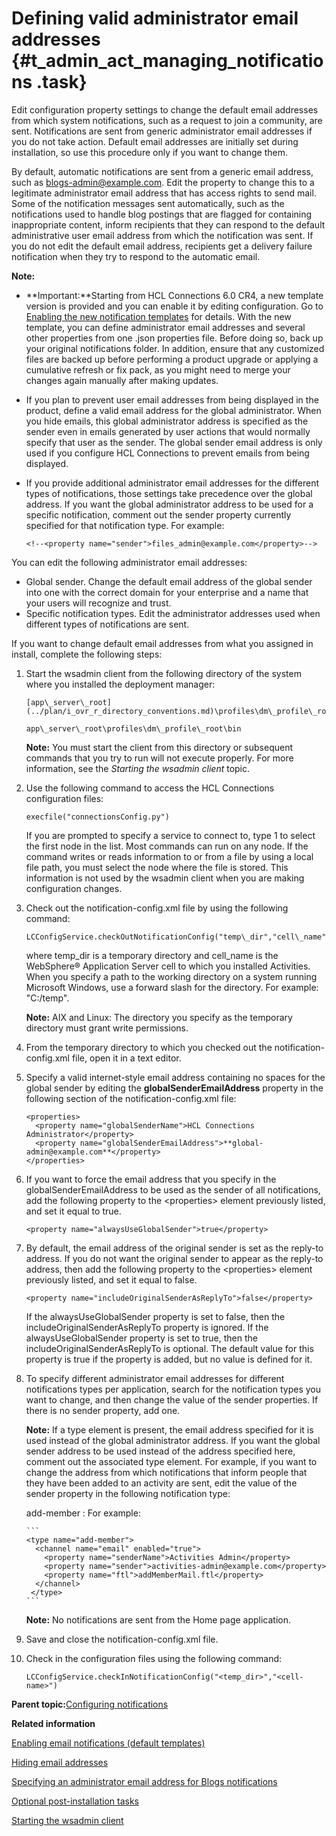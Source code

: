 # Defining valid administrator email addresses {#t_admin_act_managing_notifications .task}

Edit configuration property settings to change the default email addresses from which system notifications, such as a request to join a community, are sent. Notifications are sent from generic administrator email addresses if you do not take action. Default email addresses are initially set during installation, so use this procedure only if you want to change them.

By default, automatic notifications are sent from a generic email address, such as blogs-admin@example.com. Edit the property to change this to a legitimate administrator email address that has access rights to send mail. Some of the notification messages sent automatically, such as the notifications used to handle blog postings that are flagged for containing inappropriate content, inform recipients that they can respond to the default administrative user email address from which the notification was sent. If you do not edit the default email address, recipients get a delivery failure notification when they try to respond to the automatic email.

**Note:**

-   **Important:**Starting from HCL Connections 6.0 CR4, a new template version is provided and you can enable it by editing configuration. Go to [Enabling the new notification templates](t_admin_common_enable_template.md) for details. With the new template, you can define administrator email addresses and several other properties from one .json properties file. Before doing so, back up your original notifications folder. In addition, ensure that any customized files are backed up before performing a product upgrade or applying a cumulative refresh or fix pack, as you might need to merge your changes again manually after making updates.
-   If you plan to prevent user email addresses from being displayed in the product, define a valid email address for the global administrator. When you hide emails, this global administrator address is specified as the sender even in emails generated by user actions that would normally specify that user as the sender. The global sender email address is only used if you configure HCL Connections to prevent emails from being displayed.
-   If you provide additional administrator email addresses for the different types of notifications, those settings take precedence over the global address. If you want the global administrator address to be used for a specific notification, comment out the sender property currently specified for that notification type. For example:

    ```
    <!--<property name="sender">files_admin@example.com</property>-->
    ```


You can edit the following administrator email addresses:

-   Global sender. Change the default email address of the global sender into one with the correct domain for your enterprise and a name that your users will recognize and trust.
-   Specific notification types. Edit the administrator addresses used when different types of notifications are sent.

If you want to change default email addresses from what you assigned in install, complete the following steps:

1.  Start the wsadmin client from the following directory of the system where you installed the deployment manager:

    ```
    [app\_server\_root](../plan/i_ovr_r_directory_conventions.md)\profiles\dm\_profile\_root\bin
    ```

    ```
    app\_server\_root\profiles\dm\_profile\_root\bin
    ```

    **Note:** You must start the client from this directory or subsequent commands that you try to run will not execute properly. For more information, see the *Starting the wsadmin client* topic.

2.  Use the following command to access the HCL Connections configuration files:

    ```
    execfile("connectionsConfig.py")
    ```

    If you are prompted to specify a service to connect to, type 1 to select the first node in the list. Most commands can run on any node. If the command writes or reads information to or from a file by using a local file path, you must select the node where the file is stored. This information is not used by the wsadmin client when you are making configuration changes.

3.  Check out the notification-config.xml file by using the following command:

    ```
    LCConfigService.checkOutNotificationConfig("temp\_dir","cell\_name")
    ```

    where temp\_dir is a temporary directory and cell\_name is the WebSphere® Application Server cell to which you installed Activities. When you specify a path to the working directory on a system running Microsoft Windows, use a forward slash for the directory. For example: "C:/temp".

    **Note:** AIX and Linux: The directory you specify as the temporary directory must grant write permissions.

4.  From the temporary directory to which you checked out the notification-config.xml file, open it in a text editor.

5.  Specify a valid internet-style email address containing no spaces for the global sender by editing the **globalSenderEmailAddress** property in the following section of the notification-config.xml file:

    ```
    <properties>
      <property name="globalSenderName">HCL Connections Administrator</property>
      <property name="globalSenderEmailAddress">**global-admin@example.com**</property> 
    </properties>
    ```

6.  If you want to force the email address that you specify in the globalSenderEmailAddress to be used as the sender of all notifications, add the following property to the <properties\> element previously listed, and set it equal to true.

    ```
    <property name="alwaysUseGlobalSender">true</property>
    ```

7.  By default, the email address of the original sender is set as the reply-to address. If you do not want the original sender to appear as the reply-to address, then add the following property to the <properties\> element previously listed, and set it equal to false.

    ```
    <property name="includeOriginalSenderAsReplyTo">false</property>
    ```

    If the alwaysUseGlobalSender property is set to false, then the includeOriginalSenderAsReplyTo property is ignored. If the alwaysUseGlobalSender property is set to true, then the includeOriginalSenderAsReplyTo is optional. The default value for this property is true if the property is added, but no value is defined for it.

8.  To specify different administrator email addresses for different notifications types per application, search for the notification types you want to change, and then change the value of the sender properties. If there is no sender property, add one.

    **Note:** If a type element is present, the email address specified for it is used instead of the global administrator address. If you want the global sender address to be used instead of the address specified here, comment out the associated type element. For example, if you want to change the address from which notifications that inform people that they have been added to an activity are sent, edit the value of the sender property in the following notification type:

    add-member
    :   For example:

        ```
        <type name="add-member">
          <channel name="email" enabled="true">
            <property name="senderName">Activities Admin</property>
            <property name="sender">activities-admin@example.com</property>
            <property name="ftl">addMemberMail.ftl</property>
          </channel>
         </type>
        ```

    **Note:** No notifications are sent from the Home page application.

9.  Save and close the notification-config.xml file.

10. Check in the configuration files using the following command:

    ```
    LCConfigService.checkInNotificationConfig("<temp_dir>","<cell-name>")
    ```


**Parent topic:**[Configuring notifications](../admin/t_admin_common_config_notification.md)

**Related information**  


[Enabling email notifications \(default templates\)](../admin/t_admin_common_enable_mail.md)

[Hiding email addresses](../admin/t_admin_common_hide_email_using_script.md)

[Specifying an administrator email address for Blogs notifications](../admin/t_admin_blogs_admin_email.md)

[Optional post-installation tasks](../install/c_optional_post-install_tasks.md)

[Starting the wsadmin client](../admin/t_admin_wsadmin_starting.md)

